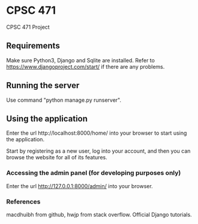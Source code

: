 # CPSC 471
CPSC 471 Project

## Requirements

Make sure Python3, Django and Sqlite are installed. Refer to https://www.djangoproject.com/start/ if there are any problems.

## Running the server

Use command "python manage.py runserver".

## Using the application

Enter the url http://localhost:8000/home/ into your browser to start using the application.

Start by registering as a new user, log into your account, and then you can browse the website for all of its features.

### Accessing the admin panel (for developing purposes only)

Enter the url http://127.0.0.1:8000/admin/ into your browser.


### References

macdhuibh from github, hwjp from stack overflow. Official Django tutorials.
